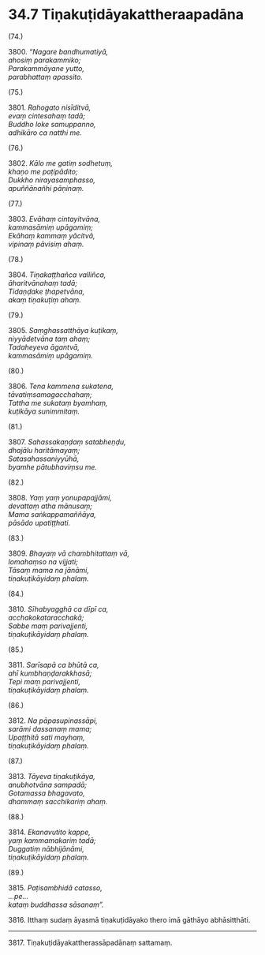

# 34.7 Tiṇakuṭidāyakattheraapadāna



(74.)

3800\. _“Nagare bandhumatiyā,_  
_ahosiṃ parakammiko;_  
_Parakammāyane yutto,_  
_parabhattaṃ apassito._  


(75.)

3801\. _Rahogato nisīditvā,_  
_evaṃ cintesahaṃ tadā;_  
_Buddho loke samuppanno,_  
_adhikāro ca natthi me._  


(76.)

3802\. _Kālo me gatiṃ sodhetuṃ,_  
_khaṇo me paṭipādito;_  
_Dukkho nirayasamphasso,_  
_apuññānañhi pāṇinaṃ._  


(77.)

3803\. _Evāhaṃ cintayitvāna,_  
_kammasāmiṃ upāgamiṃ;_  
_Ekāhaṃ kammaṃ yācitvā,_  
_vipinaṃ pāvisiṃ ahaṃ._  


(78.)

3804\. _Tiṇakaṭṭhañca valliñca,_  
_āharitvānahaṃ tadā;_  
_Tidaṇḍake ṭhapetvāna,_  
_akaṃ tiṇakuṭiṃ ahaṃ._  


(79.)

3805\. _Saṃghassatthāya kuṭikaṃ,_  
_niyyādetvāna taṃ ahaṃ;_  
_Tadaheyeva āgantvā,_  
_kammasāmiṃ upāgamiṃ._  


(80.)

3806\. _Tena kammena sukatena,_  
_tāvatiṃsamagacchahaṃ;_  
_Tattha me sukataṃ byamhaṃ,_  
_kuṭikāya sunimmitaṃ._  


(81.)

3807\. _Sahassakaṇḍaṃ satabheṇḍu,_  
_dhajālu haritāmayaṃ;_  
_Satasahassaniyyūhā,_  
_byamhe pātubhaviṃsu me._  


(82.)

3808\. _Yaṃ yaṃ yonupapajjāmi,_  
_devattaṃ atha mānusaṃ;_  
_Mama saṅkappamaññāya,_  
_pāsādo upatiṭṭhati._  


(83.)

3809\. _Bhayaṃ vā chambhitattaṃ vā,_  
_lomahaṃso na vijjati;_  
_Tāsaṃ mama na jānāmi,_  
_tiṇakuṭikāyidaṃ phalaṃ._  


(84.)

3810\. _Sīhabyagghā ca dīpī ca,_  
_acchakokataracchakā;_  
_Sabbe maṃ parivajjenti,_  
_tiṇakuṭikāyidaṃ phalaṃ._  


(85.)

3811\. _Sarīsapā ca bhūtā ca,_  
_ahī kumbhaṇḍarakkhasā;_  
_Tepi maṃ parivajjenti,_  
_tiṇakuṭikāyidaṃ phalaṃ._  


(86.)

3812\. _Na pāpasupinassāpi,_  
_sarāmi dassanaṃ mama;_  
_Upaṭṭhitā sati mayhaṃ,_  
_tiṇakuṭikāyidaṃ phalaṃ._  


(87.)

3813\. _Tāyeva tiṇakuṭikāya,_  
_anubhotvāna sampadā;_  
_Gotamassa bhagavato,_  
_dhammaṃ sacchikariṃ ahaṃ._  


(88.)

3814\. _Ekanavutito kappe,_  
_yaṃ kammamakariṃ tadā;_  
_Duggatiṃ nābhijānāmi,_  
_tiṇakuṭikāyidaṃ phalaṃ._  


(89.)

3815\. _Paṭisambhidā catasso,_  
_…pe…_  
_kataṃ buddhassa sāsanaṃ”._  


3816\. Itthaṃ sudaṃ āyasmā tiṇakuṭidāyako thero imā gāthāyo abhāsitthāti.

---

3817\. Tiṇakuṭidāyakattherassāpadānaṃ sattamaṃ.






